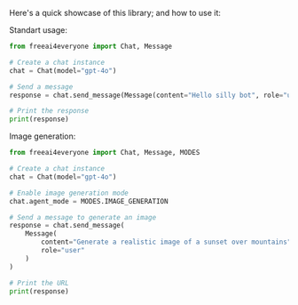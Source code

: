 Here's a quick showcase of this library; and how to use it:

Standart usage:
```python
from freeai4everyone import Chat, Message

# Create a chat instance
chat = Chat(model="gpt-4o")

# Send a message
response = chat.send_message(Message(content="Hello silly bot", role="user"))

# Print the response
print(response)
```

Image generation:
```python
from freeai4everyone import Chat, Message, MODES

# Create a chat instance
chat = Chat(model="gpt-4o")

# Enable image generation mode
chat.agent_mode = MODES.IMAGE_GENERATION

# Send a message to generate an image
response = chat.send_message(
    Message(
        content="Generate a realistic image of a sunset over mountains",
        role="user"
    )
)

# Print the URL
print(response)
```
